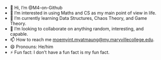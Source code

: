 - 👋 Hi, I’m @M4-on-Github
- 👀 I’m interested in using Maths and CS as my main point of view in life.
- 🌱 I’m currently learning Data Structures, Chaos Theory, and Game Theory.
- 💞️ I’m looking to collaborate on anything random, interesting, and capable.
- 📫 How to reach me moemyint.myatmaung@my.maryvillecollege.edu.
- 😄 Pronouns: He/him
- ⚡ Fun fact: I don't have a fun fact is my fun fact.

<!---
M4-on-Github/M4-on-Github is a ✨ special ✨ repository because its `README.md` (this file) appears on your GitHub profile.
You can click the Preview link to take a look at your changes.
--->
